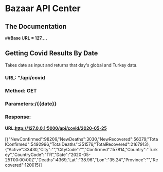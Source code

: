 # Bazaar API Center # 
##  The Documentation ##

##**Base URL = 127....**


## Getting Covid Results By Date

Takes date as input and returns that day's global and Turkey data.

### URL: "/api/covid
### Method: GET
### Parameters:/{{date}}

### Response:
#### URL:http://127.0.0.1:5000/api/covid/2020-05-25

[{"NewConfirmed":98206,"NewDeaths":3030,"NewRecovered":56379,"TotalConfirmed":5492996,"TotalDeaths":351576,"TotalRecovered":2167913},{"Active":33430,"City":"","CityCode":"","Confirmed":157814,"Country":"Turkey","CountryCode":"TR","Date":"2020-05-25T00:00:00Z","Deaths":4369,"Lat":"38.96","Lon":"35.24","Province":"","Recovered":120015}]

